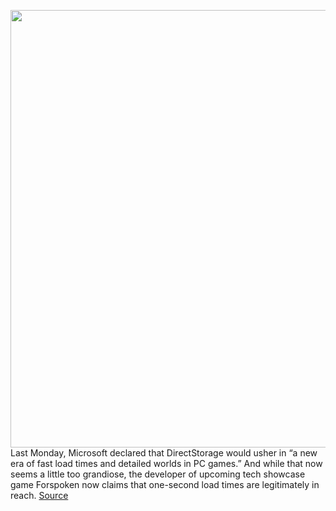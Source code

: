 <img src='https://cdn.vox-cdn.com/thumbor/tEq4Y3WsvSvMqPRcLwcSnz8A9oE=/0x0:1429x978/1200x800/filters:focal(193x517:421x745)/cdn.vox-cdn.com/uploads/chorus_image/image/70664362/forspoken_ssd_speed_3.0.jpg' width='700px' /><br/>
Last Monday, Microsoft declared that DirectStorage would usher in “a new era of fast load times and detailed worlds in PC games.” And while that now seems a little too grandiose, the developer of upcoming tech showcase game Forspoken now claims that one-second load times are legitimately in reach.
<a href='https://www.theverge.com/2022/3/23/22993860/forspoken-pc-microsoft-directstorage-nvme-ssd-gdc'> Source <a/>